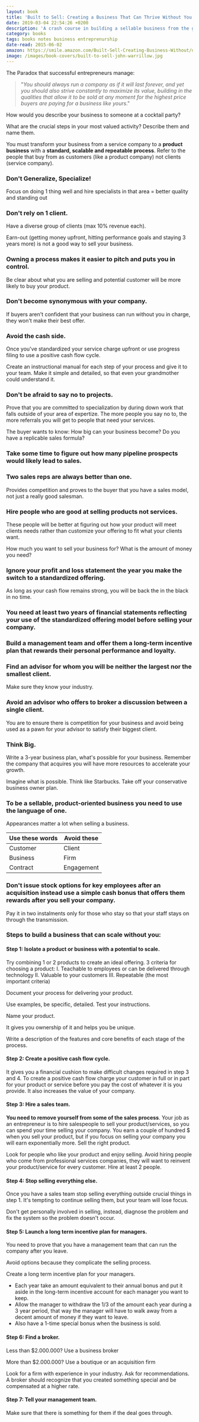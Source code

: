 ```yaml
---
layout: book
title: 'Built to Sell: Creating a Business That Can Thrive Without You by John Warrillow'
date: 2019-03-04 22:54:26 +0200
description: 'A crash course in building a sellable business from the ground up. The business equivalent of the principle of starting with an end in mind. Think in systems, have a process, specialize and say no to projects outside your area of expertise.'
category: books
tags: books notes business entreprenurship
date-read: 2015-06-02
amazon: https://smile.amazon.com/Built-Sell-Creating-Business-Without/dp/1591845823
image: /images/book-covers/built-to-sell-john-warrillow.jpg
---
```


The Paradox that successful entrepreneurs manage:

> "_You should always run a company as if it will last forever, and yet you should also strive constantly to maximize its value, building in the qualities that allow it to be sold at any moment for the highest price buyers are paying for a business like yours_."

How would you describe your business to someone at a cocktail party?

What are the crucial steps in your most valued activity? Describe them and name them.

You must transform your business from a service company to a **product business** with a **standard, scalable and repeatable process**. Refer to the people that buy from as customers (like a product company) not clients (service company).

### Don't Generalize, Specialize!

Focus on doing 1 thing well and hire specialists in that area = better quality and standing out

### Don't rely on 1 client.

Have a diverse group of clients (max 10% revenue each).

Earn-out (getting money upfront, hitting performance goals and staying 3 years more) is not a good way to sell your business.

### Owning a process makes it easier to pitch and puts you in control.

Be clear about what you are selling and potential customer will be more likely to buy your product.

### Don't become synonymous with your company.

If buyers aren't confident that your business can run without you in charge, they won't make their best offer.

### Avoid the cash side.

Once you've standardized your service charge upfront or use progress filing to use a positive cash flow cycle.

Create an instructional manual for each step of your process and give it to your team. Make it simple and detailed, so that even your grandmother could understand it.

### Don't be afraid to say no to projects.

Prove that you are committed to specialization by during down work that falls outside of your area of expertize. The more people you say no to, the more referrals you will get to people that need your services.

The buyer wants to know: How big can your business become? Do you have a replicable sales formula?

### Take some time to figure out how many pipeline prospects would likely lead to sales.

### Two sales reps are always better than one.

Provides competition and proves to the buyer that you have a sales model, not just a really good salesman.

### Hire people who are good at selling products not services.

These people will be better at figuring out how your product will meet clients needs rather than customize your offering to fit what your clients want.

How much you want to sell your business for? What is the amount of money you need?

### Ignore your profit and loss statement the year you make the switch to a standardized offering.

As long as your cash flow remains strong, you will be back the in the black in no time.

### You need at least two years of financial statements reflecting your use of the standardized offering model before selling your company.

### Build a management team and offer them a long-term incentive plan that rewards their personal performance and loyalty.

### Find an advisor for whom you will be neither the largest nor the smallest client.

Make sure they know your industry.

### Avoid an advisor who offers to broker a discussion between a single client.

You are to ensure there is competition for your business and avoid being used as a pawn for your advisor to satisfy their biggest client.

### Think Big.

Write a 3-year business plan, what's possible for your business. Remember the company that acquires you will have more resources to accelerate your growth.

Imagine what is possible. Think like Starbucks. Take off your conservative business owner plan.

### To be a sellable, product-oriented business you need to use the language of one.

Appearances matter a lot when selling a business.

| Use these words | Avoid these |
| --------------- | ----------- |
| Customer        | Client      |
| Business        | Firm        |
| Contract        | Engagement  |

### Don't issue stock options for key employees after an acquisition instead use a simple cash bonus that offers them rewards after you sell your company.

Pay it in two instalments only for those who stay so that your staff stays on through the transmission.

### Steps to build a business that can scale without you:

#### Step 1: Isolate a product or business with a potential to scale.

Try combining 1 or 2 products to create an ideal offering. 3 criteria for choosing a product:
I. Teachable to employees or can be delivered through technology
II. Valuable to your customers
III. Repeatable (the most important criteria)

Document your process for delivering your product.

Use examples, be specific, detailed. Test your instructions.

Name your product.

It gives you ownership of it and helps you be unique.

Write a description of the features and core benefits of each stage of the process.

#### Step 2: Create a positive cash flow cycle.

It gives you a financial cushion to make difficult changes required in step 3 and 4. To create a positive cash flow charge your customer in full or in part for your product or service before you pay the cost of whatever it is you provide. It also increases the value of your company.

#### Step 3: Hire a sales team.

**You need to remove yourself from some of the sales process**. Your job as an entrepreneur is to hire salespeople to sell your product/services, so you can spend your time selling your company. You earn a couple of hundred $ when you sell your product, but if you focus on selling your company you will earn exponentially more. Sell the right product.

Look for people who like your product and enjoy selling. Avoid hiring people who come from professional services companies, they will want to reinvent your product/service for every customer. Hire at least 2 people.

#### Step 4: Stop selling everything else.

Once you have a sales team stop selling everything outside crucial things in step 1. It's tempting to continue selling them, but your team will lose focus.

Don't get personally involved in selling, instead, diagnose the problem and fix the system so the problem doesn't occur.

#### Step 5: Launch a long term incentive plan for managers.

You need to prove that you have a management team that can run the company after you leave.

Avoid options because they complicate the selling process.

Create a long term incentive plan for your managers.

- Each year take an amount equivalent to their annual bonus and put it aside in the long-term incentive account for each manager you want to keep.
- Allow the manager to withdraw the 1/3 of the amount each year during a 3 year period, that way the manager will have to walk away from a decent amount of money if they want to leave.
- Also have a 1-time special bonus when the business is sold.

#### Step 6: Find a broker.

Less than $2.000.000? Use a business broker

More than $2.000.000? Use a boutique or an acquisition firm

Look for a firm with experience in your industry. Ask for recommendations. A broker should recognize that you created something special and be compensated at a higher rate.

#### Step 7: Tell your management team.

Make sure that there is something for them if the deal goes through.
